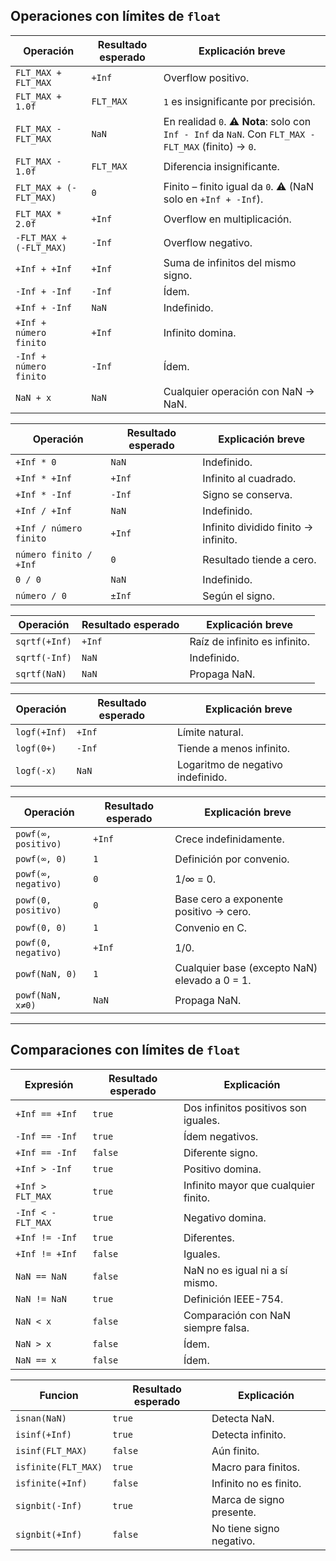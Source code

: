 
## Operaciones con límites de `float`

| Operación               | Resultado esperado | Explicación breve                                                                                    |
| ----------------------- | ------------------ | ---------------------------------------------------------------------------------------------------- |
| `FLT_MAX + FLT_MAX`     | `+Inf`             | Overflow positivo.                                                                                   |
| `FLT_MAX + 1.0f`        | `FLT_MAX`          | `1` es insignificante por precisión.                                                                 |
| `FLT_MAX - FLT_MAX`     | `NaN`              | En realidad `0`. ⚠️ **Nota**: solo con `Inf - Inf` da `NaN`. Con `FLT_MAX - FLT_MAX` (finito) → `0`. |
| `FLT_MAX - 1.0f`        | `FLT_MAX`          | Diferencia insignificante.                                                                           |
| `FLT_MAX + (-FLT_MAX)`  | `0`                | Finito – finito igual da `0`. ⚠️ (NaN solo en `+Inf + -Inf`).                                        |
| `FLT_MAX * 2.0f`        | `+Inf`             | Overflow en multiplicación.                                                                          |
| `-FLT_MAX + (-FLT_MAX)` | `-Inf`             | Overflow negativo.                                                                                   |
| `+Inf + +Inf`           | `+Inf`             | Suma de infinitos del mismo signo.                                                                   |
| `-Inf + -Inf`           | `-Inf`             | Ídem.                                                                                                |
| `+Inf + -Inf`           | `NaN`              | Indefinido.                                                                                          |
| `+Inf + número finito`  | `+Inf`             | Infinito domina.                                                                                     |
| `-Inf + número finito`  | `-Inf`             | Ídem.                                                                                                |
| `NaN + x`               | `NaN`              | Cualquier operación con NaN → NaN.                                                                   |

| Operación               | Resultado esperado | Explicación breve                                                                                    |
| ----------------------- | ------------------ | ---------------------------------------------------------------------------------------------------- |
| `+Inf * 0`              | `NaN`              | Indefinido.                                                                                          |
| `+Inf * +Inf`           | `+Inf`             | Infinito al cuadrado.                                                                                |
| `+Inf * -Inf`           | `-Inf`             | Signo se conserva.                                                                                   |
| `+Inf / +Inf`           | `NaN`              | Indefinido.                                                                                          |
| `+Inf / número finito`  | `+Inf`             | Infinito dividido finito → infinito.                                                                 |
| `número finito / +Inf`  | `0`                | Resultado tiende a cero.                                                                             |
| `0 / 0`                 | `NaN`              | Indefinido.                                                                                          |
| `número / 0`            | `±Inf`             | Según el signo.                                                                                      |

| Operación               | Resultado esperado | Explicación breve                                                                                    |
| ----------------------- | ------------------ | ---------------------------------------------------------------------------------------------------- |
| `sqrtf(+Inf)`           | `+Inf`             | Raíz de infinito es infinito.                                                                        |
| `sqrtf(-Inf)`           | `NaN`              | Indefinido.                                                                                          |
| `sqrtf(NaN)`            | `NaN`              | Propaga NaN.                                                                                         |

| Operación               | Resultado esperado | Explicación breve                                                                                    |
| ----------------------- | ------------------ | ---------------------------------------------------------------------------------------------------- |
| `logf(+Inf)`            | `+Inf`             | Límite natural.                                                                                      |
| `logf(0+)`              | `-Inf`             | Tiende a menos infinito.                                                                             |
| `logf(-x)`              | `NaN`              | Logaritmo de negativo indefinido.                                                                    |

| Operación               | Resultado esperado | Explicación breve                                                                                    |
| ----------------------- | ------------------ | ---------------------------------------------------------------------------------------------------- |
| `powf(∞, positivo)`     | `+Inf`             | Crece indefinidamente.                                                                               |
| `powf(∞, 0)`            | `1`                | Definición por convenio.                                                                             |
| `powf(∞, negativo)`     | `0`                | 1/∞ = 0.                                                                                             |
| `powf(0, positivo)`     | `0`                | Base cero a exponente positivo → cero.                                                               |
| `powf(0, 0)`            | `1`                | Convenio en C.                                                                                       |
| `powf(0, negativo)`     | `+Inf`             | 1/0.                                                                                                 |
| `powf(NaN, 0)`          | `1`                | Cualquier base (excepto NaN) elevado a 0 = 1.                                                        |
| `powf(NaN, x≠0)`        | `NaN`              | Propaga NaN.                                                                                         |

---

## Comparaciones con límites de `float`

| Expresión           | Resultado esperado | Explicación                          |
| ------------------- | ------------------ | ------------------------------------ |
| `+Inf == +Inf`      | `true`             | Dos infinitos positivos son iguales. |
| `-Inf == -Inf`      | `true`             | Ídem negativos.                      |
| `+Inf == -Inf`      | `false`            | Diferente signo.                     |
| `+Inf > -Inf`       | `true`             | Positivo domina.                     |
| `+Inf > FLT_MAX`    | `true`             | Infinito mayor que cualquier finito. |
| `-Inf < -FLT_MAX`   | `true`             | Negativo domina.                     |
| `+Inf != -Inf`      | `true`             | Diferentes.                          |
| `+Inf != +Inf`      | `false`            | Iguales.                             |
| `NaN == NaN`        | `false`            | NaN no es igual ni a sí mismo.       |
| `NaN != NaN`        | `true`             | Definición IEEE-754.                 |
| `NaN < x`           | `false`            | Comparación con NaN siempre falsa.   |
| `NaN > x`           | `false`            | Ídem.                                |
| `NaN == x`          | `false`            | Ídem.                                |

| Funcion             | Resultado esperado | Explicación                          |
| ------------------- | ------------------ | ------------------------------------ |
| `isnan(NaN)`        | `true`             | Detecta NaN.                         |
| `isinf(+Inf)`       | `true`             | Detecta infinito.                    |
| `isinf(FLT_MAX)`    | `false`            | Aún finito.                          |
| `isfinite(FLT_MAX)` | `true`             | Macro para finitos.                  |
| `isfinite(+Inf)`    | `false`            | Infinito no es finito.               |
| `signbit(-Inf)`     | `true`             | Marca de signo presente.             |
| `signbit(+Inf)`     | `false`            | No tiene signo negativo.             |

